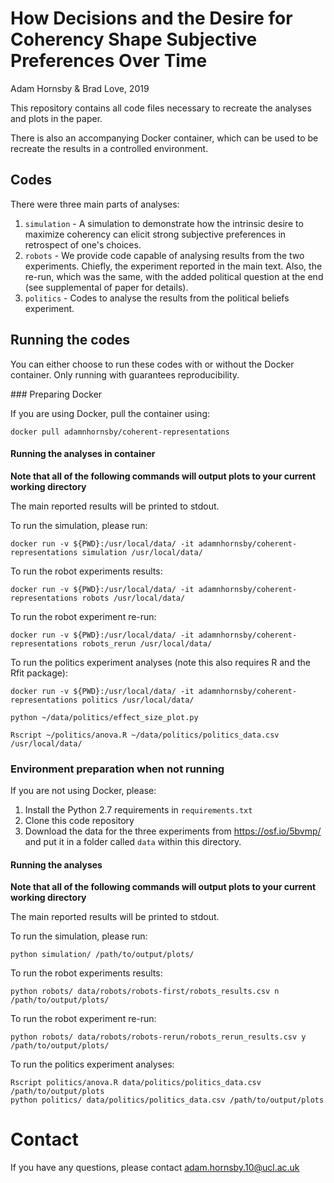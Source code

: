 # How Decisions and the Desire for Coherency Shape Subjective Preferences Over Time
Adam Hornsby & Brad Love, 2019

This repository contains all code files necessary to recreate the analyses and plots in the paper. 

There is also an accompanying Docker container, which can be used to be recreate the results in a controlled environment.

## Codes

There were three main parts of analyses:

1. `simulation` - A simulation to demonstrate how the intrinsic desire to maximize coherency can elicit strong subjective preferences in retrospect of one's choices.
2. `robots` - We provide code capable of analysing results from the two experiments. Chiefly, the experiment reported in the main text. Also, the re-run, which was the same, with the added political question at the end (see supplemental of paper for details).
3. `politics` - Codes to analyse the results from the political beliefs experiment.

## Running the codes

You can either choose to run these codes with or without the Docker container. Only running with guarantees reproducibility. 

### Preparing Docker

If you are using Docker, pull the container using:

```
docker pull adamnhornsby/coherent-representations
```

#### Running the analyses in container

**Note that all of the following commands will output plots to your current working directory**

The main reported results will be printed to stdout.

To run the simulation, please run:

```shell
docker run -v ${PWD}:/usr/local/data/ -it adamnhornsby/coherent-representations simulation /usr/local/data/
```

To run the robot experiments results:

```shell
docker run -v ${PWD}:/usr/local/data/ -it adamnhornsby/coherent-representations robots /usr/local/data/
```

To run the robot experiment re-run:

```
docker run -v ${PWD}:/usr/local/data/ -it adamnhornsby/coherent-representations robots_rerun /usr/local/data/
```

To run the politics experiment analyses (note this also requires R and the Rfit package):

```
docker run -v ${PWD}:/usr/local/data/ -it adamnhornsby/coherent-representations politics /usr/local/data/

python ~/data/politics/effect_size_plot.py

Rscript ~/politics/anova.R ~/data/politics/politics_data.csv /usr/local/data/
```

### Environment preparation when not running 

If you are not using Docker, please:

1. Install the Python 2.7 requirements in `requirements.txt`
2. Clone this code repository
2. Download the data for the three experiments from https://osf.io/5bvmp/ and put it in a folder called `data` within this directory.

#### Running the analyses

**Note that all of the following commands will output plots to your current working directory**

The main reported results will be printed to stdout.

To run the simulation, please run:

```shell
python simulation/ /path/to/output/plots/
```

To run the robot experiments results:

```shell
python robots/ data/robots/robots-first/robots_results.csv n /path/to/output/plots/
```

To run the robot experiment re-run:

```
python robots/ data/robots/robots-rerun/robots_rerun_results.csv y /path/to/output/plots/
```

To run the politics experiment analyses:

```
Rscript politics/anova.R data/politics/politics_data.csv /path/to/output/plots
python politics/ data/politics/politics_data.csv /path/to/output/plots
```

# Contact

If you have any questions, please contact adam.hornsby.10@ucl.ac.uk